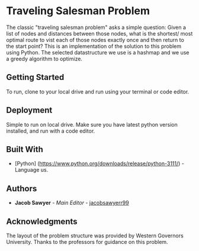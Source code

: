 # Traveling Salesman Problem

The classic "traveling salesman problem" asks a simple question: Given a list of nodes and distances between those nodes, what is the shortest/ most optimal route to vist each of those nodes exactly once and then return to the start point? This is an implementation of the solution to this problem using Python. The selected datastructure we use is a hashmap and we use a greedy algorithm to optimize.

## Getting Started

To run, clone to your local drive and run using your terminal or code editor. 

## Deployment

Simple to run on local drive. Make sure you have latest python version installed, and run with a code editor.

## Built With

* [Python] (https://www.python.org/downloads/release/python-3111/) - Language
 us.

## Authors

* **Jacob Sawyer** - *Main Editor* - [jacobsawyerr99](https://github.com/jacobsawyerr99)


## Acknowledgments

The layout of the problem structure was provided by Western Governors University. Thanks to the professors for guidance on this problem.

